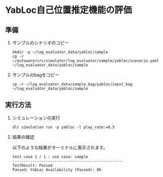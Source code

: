 # YabLoc自己位置推定機能の評価

## 準備

1. サンプルのシナリオのコピー

   ```shell
   mkdir -p ~/log_evaluator_data/yabloc/sample
   cp -r ~/autoware/src/simulator/log_evaluator/sample/yabloc/scenario.yaml ~/log_evaluator_data/yabloc/sample
   ```

2. サンプルのbagをコピー

   ```shell
   cp -r ~/log_evaluator_data/sample_bag/yabloc/input_bag ~/log_evaluator_data/yabloc/sample
   ```

## 実行方法

1. シミュレーションの実行

   ```shell
   dlr simulation run -p yabloc -l play_rate:=0.5
   ```

2. 結果の確認

   以下のような結果がターミナルに表示されます。

   ```shell
   test case 1 / 1 : use case: sample
   --------------------------------------------------
   TestResult: Passed
   Passed: YabLoc Availability (Passed): OK
   ```

